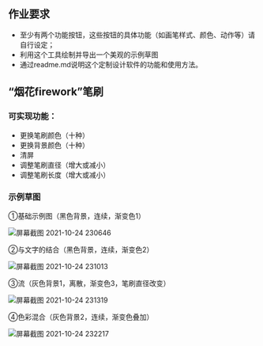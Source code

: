 ## 作业要求

- 至少有两个功能按钮，这些按钮的具体功能（如画笔样式、颜色、动作等）请自行设定；
- 利用这个工具绘制并导出一个美观的示例草图
- 通过readme.md说明这个定制设计软件的功能和使用方法。

## “烟花firework”笔刷

### 可实现功能：
- 更换笔刷颜色（十种）
- 更换背景颜色（十种）
- 清屏
- 调整笔刷直径（增大或减小）
- 调整笔刷长度（增大或减小）

### 示例草图

①基础示例图（黑色背景，连续，渐变色1）

![屏幕截图 2021-10-24 230646](https://user-images.githubusercontent.com/90943517/138601587-c054c07c-ecb9-4099-b4a2-c82cdd24ca74.jpg)

②与文字的结合（黑色背景，连续，渐变色2）

![屏幕截图 2021-10-24 231013](https://user-images.githubusercontent.com/90943517/138601623-1d3a68da-95f4-4a0c-a15d-a9ce02e88c04.jpg)

③流（灰色背景1，离散，渐变色3，笔刷直径改变）

![屏幕截图 2021-10-24 231319](https://user-images.githubusercontent.com/90943517/138601420-39a45c70-fb6b-490a-83a8-d9c14b04665c.jpg)

④色彩混合（灰色背景2，连续，渐变色叠加）

![屏幕截图 2021-10-24 232217](https://user-images.githubusercontent.com/90943517/138601453-0d7552d7-e91a-4bfe-9c42-1841458acee5.jpg)
